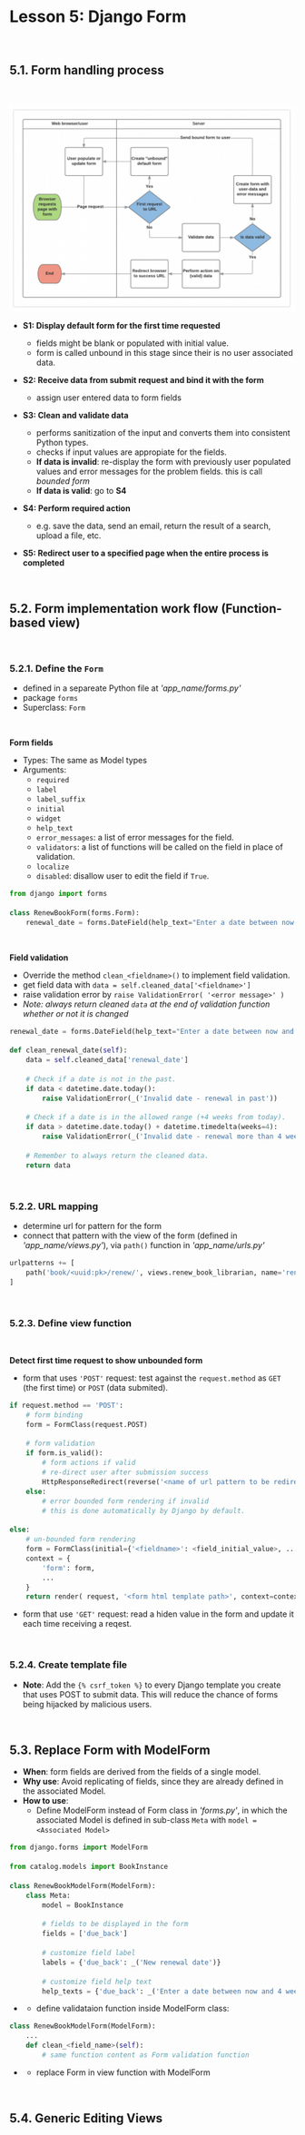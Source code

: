 # Lesson 5: Django Form

<br>

## 5.1. Form handling process

<br>

![Django form handling process](../resource/form-handling-process.png)

- **S1: Display default form for the first time requested**
  - fields might be blank or populated with initial value.
  - form is called unbound in this stage since their is no user associated data.

- **S2: Receive data from submit request and bind it with the form**
  - assign user entered data to form fields

- **S3: Clean and validate data**
  - performs sanitization of the input and converts them into consistent Python types.
  - checks if input values are appropiate for the fields.
  - **If data is invalid**: re-display the form with previously user populated values and error messages for the problem fields. this is call *bounded form*
  - **If data is valid**: go to **S4**

- **S4: Perform required action**
  - e.g. save the data, send an email, return the result of a search, upload a file, etc.

- **S5: Redirect user to a specified page when the entire process is completed**

<br>

## 5.2. Form implementation work flow (Function-based view)


<br>

### 5.2.1. Define the `Form`

- defined in a separeate Python file at *'app_name/forms.py'*
- package `forms`
- Superclass: `Form`

<br>

**Form fields**

- Types: The same as Model types
- Arguments:
  - `required`
  - `label`
  - `label_suffix`
  - `initial`
  - `widget`
  - `help_text`
  - `error_messages`: a list of error messages for the field.
  - `validators`: a list of functions will be called on the field in place of validation.
  - `localize`
  - `disabled`: disallow user to edit the field if `True`.

``` python
from django import forms

class RenewBookForm(forms.Form):
    renewal_date = forms.DateField(help_text="Enter a date between now and 4 weeks (default 3).")
```

<br>

**Field validation**

- Override the method `clean_<fieldname>()` to implement field validation.
- get field data with `data = self.cleaned_data['<fieldname>']`
- raise validation error by `raise ValidationError( '<error message>' )`
- *Note: always return cleaned `data` at the end of validation function whether or not it is changed*

``` python
renewal_date = forms.DateField(help_text="Enter a date between now and 4 weeks (default 3).")

def clean_renewal_date(self):
    data = self.cleaned_data['renewal_date']

    # Check if a date is not in the past.
    if data < datetime.date.today():
        raise ValidationError(_('Invalid date - renewal in past'))

    # Check if a date is in the allowed range (+4 weeks from today).
    if data > datetime.date.today() + datetime.timedelta(weeks=4):
        raise ValidationError(_('Invalid date - renewal more than 4 weeks ahead'))

    # Remember to always return the cleaned data.
    return data
```

<br>

### 5.2.2. URL mapping

- determine url for pattern for the form
- connect that pattern with the view of the form (defined in *'app_name/views.py'*), via `path()` function in *'app_name/urls.py'*

``` python
urlpatterns += [
    path('book/<uuid:pk>/renew/', views.renew_book_librarian, name='renew-book-librarian'),
]
```

<br>

### 5.2.3. Define view function

<br>

**Detect first time request to show unbounded form**

- form that uses `'POST'` request: test against the `request.method` as `GET` (the first time) or `POST` (data submited).

``` python
if request.method == 'POST':
    # form binding
    form = FormClass(request.POST)

    # form validation
    if form.is_valid():
        # form actions if valid
        # re-direct user after submission success
        HttpResponseRedirect(reverse('<name of url pattern to be redirected to') )
    else:
        # error bounded form rendering if invalid
        # this is done automatically by Django by default.
        
else:
    # un-bounded form rendering
    form = FormClass(initial={'<fieldname>': <field_initial_value>, ...})
    context = {
        'form': form,
        ...
    }
    return render( request, '<form html template path>', context=context)
```

- form that use `'GET'` request: read a hiden value in the form and update it each time receiving a reqest.


<br>

### 5.2.4. Create template file

- **Note**: Add the `{% csrf_token %}` to every Django template you create that uses POST to submit data. This will reduce the chance of forms being hijacked by malicious users.


<br>

## 5.3. Replace Form with ModelForm

- **When**: form fields are derived from the fields of a single model.
- **Why use**: Avoid replicating of fields, since they are already defined in the associated Model.
- **How to use**:
  - Define ModelForm instead of Form class in *'forms.py'*, in which the associated Model is defined in sub-class `Meta` with `model = <Associated Model>`

``` python
from django.forms import ModelForm

from catalog.models import BookInstance

class RenewBookModelForm(ModelForm):
    class Meta:
        model = BookInstance

        # fields to be displayed in the form
        fields = ['due_back']

        # customize field label
        labels = {'due_back': _('New renewal date')}

        # customize field help text
        help_texts = {'due_back': _('Enter a date between now and 4 weeks (default 3).')}
```

- 
  - define validataion function inside ModelForm class:

``` python
class RenewBookModelForm(ModelForm):
    ...
    def clean_<field_name>(self):
        # same function content as Form validation function
```

- 
  - replace Form in view function with ModelForm

<br>

## 5.4. Generic Editing Views